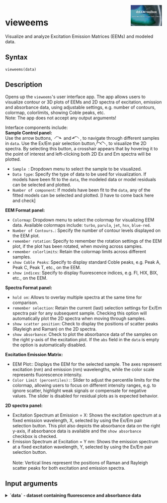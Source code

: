 <img src="top right corner logo.png" width="100" height="auto" align="right"/>

# vieweems #
Visualize and analyze Excitation Emission Matrices (EEMs) and modeled data.



## Syntax

	vieweems(data)




## Description ##

Opens up the `vieweems`'s user interface app. The app allows users to visualize contour or 3D plots of EEMs and 2D spectra of excitation, emission and absorbance data, using adjustable settings, e.g. number of contours, colormap, colorlimits, showing Coble peaks, etc.<br>
Note: The app does not accept any output arguments!

Interface components include:<br>
<strong>Sample Control panel:<br></strong> Use the arrow buttons, <img src="next.png" width="auto" height="14" display="inline"/> and<img src="back.png" width="auto" height="14" display="inline"/>, to navigate through different samples in `data`. Use the Ex/Em pair selection button,<img src="spectrum.png" width="auto" height="14" display="inline"/>, to visualize the 2D spectra. By selecting this button, a crosshair appears that by hovering it to the point of interest and left-clicking both 2D Ex and Em spectra will be plotted.

- `Sample `: Dropdown menu to select the sample to be visualized.
- `Data type`: Specify the type of data to be used for visualization. If models have been fit to the `data`, the modeled data or model residuals can be selected and plotted.
- `Number of component`: If models have been fit to the `data`, any of the fitted models can be selected and plotted. <comment> [I have to come back here and check] </comment>

<strong>EEM Format panel:<br></strong>

- `Colormap`: Dropdown menu to select the colormap for visualizing EEM data. Available colormaps include: `turbo`, `parula`, `jet`, `hsv`, `blue-red`.
- `Number of Contours.`: Specify the number of contour levels displayed on the EEM plot.
- `remember rotation`: Specify to remember the rotation settings of the EEM plot, if the plot has been rotated, when moving across samples.
- `remember colorlimits`: Retain the colormap limits across different samples.
- `show Coble Peaks`: Specify to display standard Coble peaks, e.g. Peak A, Peak C, Peak T, etc., on the EEM.
- `show indices`: Specify to display fluorescence indices, e.g. FI, HIX, BIX, etc., on the EEM.


<strong>Spectra Format panel:<br></strong>

- `hold on`: Allows to overlay multiple spectra at the same time for comparison.
- `remember selection`: Retain the current (last) selection settings for Ex/Em spectra pair for any subsequent sample. Checking this option will automatically plot the 2D spectra when moving through samples.
- `show scatter position`: Check to display the positions of scatter peaks (Rayleigh and Raman) on the 2D spectra.
- `show absorbance`: Check to plot the absorbance data of the samples on the right y-axis of the excitation plot. If the `abs` field in the `data` is empty the option is automatically disabled. 


<strong>Excitation Emission Matrix:<br></strong>

- EEM Plot:: Displays the EEM for the selected sample. The axes represent excitation (nm) and emission (nm) wavelengths, while the color scale represents fluorescence intensity.
- `Color Limit (percentiles):`: Slider to adjust the percentile limits for the colormap, allowing users to focus on different intensity ranges, e.g. to ignore scatter, highlight weak signals or compensate for negative values. The slider is disabled for residual plots as is expected behavior.

<strong>2D spectra panel:<br></strong>

- Excitation Spectrum at Emission = X: Shows the excitation spectrum at a fixed emission wavelength, X, selected by using the Ex/Em pair selection button. This plot also depicts the absorbance data on the right y-axis, if absorbance data is available and the `show absorbance` checkbox is checked.
- Emission Spectrum at Excitation = Y nm: Shows the emission spectrum at a fixed excitation wavelength, Y, selected by using the Ex/Em pair selection button.<br><br>
Note: Vertical lines represent the positions of Raman and Rayleigh scatter peaks for both excitation and emission spectra.



## Input arguments ##
<details>
    <summary><b>`data` - dataset containing fluorescence and absorbance data</b></summary>
    <i>drEEMdataset</i>
        
A dataset of the class `drEEMdataset` that passes the validation function `tbx.validatedataset(data)`.

</details>
